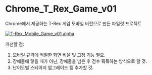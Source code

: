 # Chrome_T_Rex_Game_v01
Chrome에서 제공하는 T-Rex 게임 모바일 버전으로 만든 파일럿 프로젝트

[![T-Rex_Mobile_Game_v01 alpha](https://j.gifs.com/jZWM7P.gif)](https://www.youtube.com/watch?v=O6KTUpHfERg)

개선할 점:
1. 모바일 규격에 적절한 화면 비율 및 고정 기능 필요.
2. 장애물에 닿을 때가 아닌, 장애물을 넘은 후 점수 획득하는 방식으로 할 것.
3. 난이도별 스테이지 업그레이드 등 추가할 것.


